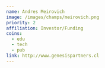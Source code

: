 ```yaml
---
name: Andres Meirovich
image: /images/champs/meirovich.png
priority: 2
affiliation: Investor/Funding
coins:
  - edu
  - tech
  - pub
link: http://www.genesispartners.cl
---
```

